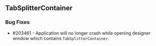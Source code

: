## TabSplitterContainer

### Bug Fixes

* \#203461 - Application will no longer crash while opening designer window which contains `TabSplitterContainer`. 